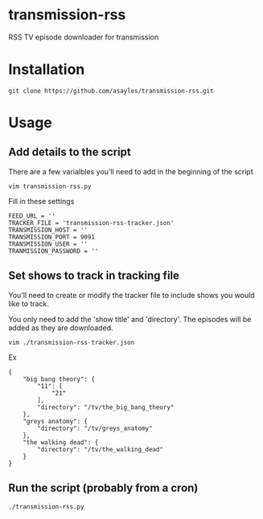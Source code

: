 # transmission-rss
RSS TV episode downloader for transmission

# Installation
```
git clone https://github.com/asayles/transmission-rss.git
```

# Usage
## Add details to the script
There are a few varialbles you'll need to add in the beginning of the script
```
vim transmission-rss.py
```
Fill in these settings
```
FEED_URL = ''
TRACKER_FILE = 'transmission-rss-tracker.json'
TRANSMISSION_HOST = ''
TRANSMISSION_PORT = 9091
TRANSMISSION_USER = ''
TRANMISSION_PASSWORD = ''
```

## Set shows to track in tracking file
You'll need to create or modify the tracker file to include shows you would like to track. 
<aside class="notice">
You only need to add the 'show title' and 'directory'. The episodes will be added as they are downloaded.
</aside>

```
vim ./transmission-rss-tracker.json
```
Ex
```
{
    "big bang theory": {
        "11": [
            "21"
        ], 
        "directory": "/tv/the_big_bang_theory"
    }, 
    "greys anatomy": {
        "directory": "/tv/greys_anatomy"
    }, 
    "the walking dead": {
        "directory": "/tv/the_walking_dead"
    }
}
```

## Run the script (probably from a cron)
```
./transmission-rss.py
```